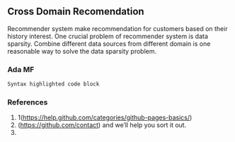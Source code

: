 ## Cross Domain Recomendation

Recommender system make recommendation for customers based on their history interest. One crucial problem of recommender system is data sparsity. Combine different data sources from different domain is one reasonable way to solve the data sparsity problem.


### Ada MF

```markdown
Syntax highlighted code block

```

### References

1. 1(https://help.github.com/categories/github-pages-basics/) 
2. (https://github.com/contact) and we’ll help you sort it out.
3. 
